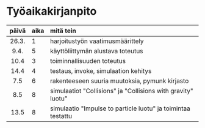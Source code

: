 # Työaikakirjanpito

| päivä | aika | mitä tein |
| :----:|:-----|:-----|
| 26.3. | 1    | harjoitustyön vaatimusmäärittely |
| 9.4.  | 5    | käyttöliittymän alustava toteutus |
| 10.4  | 3    | toiminnallisuuden toteutus |
| 14.4  | 4    | testaus, invoke, simulaation kehitys |
| 7.5   | 6    | rakenteeseen suuria muutoksia, pymunk kirjasto |
| 8.5   | 8    | simulaatiot "Collisions" ja "Collisions with gravity" luotu" |
| 13.5  | 8    | simulaatio "Impulse to particle luotu" ja toimintaa testattu |